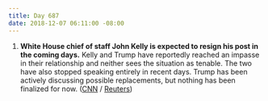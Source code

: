```yaml
---
title: Day 687
date: 2018-12-07 06:11:00 -08:00
---
```


1. **White House chief of staff John Kelly is expected to resign his post in the coming days.** Kelly and Trump have reportedly reached an impasse in their relationship and neither sees the situation as tenable. The two have also stopped speaking entirely in recent days. Trump has been actively discussing possible replacements, but nothing has been finalized for now. ([CNN](https://www.cnn.com/2018/12/07/politics/john-kelly-chief-of-staff-donald-trump/index.html) / [Reuters](https://www.reuters.com/article/us-usa-trump-kelly-idUSKBN1O61DV))